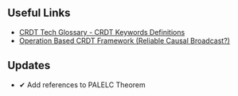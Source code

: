 ## Useful Links
* [CRDT Tech Glossary - CRDT Keywords Definitions](https://crdt.tech/glossary)
* [Operation Based CRDT Framework (Reliable Causal Broadcast?)](http://krasserm.github.io/2016/10/19/operation-based-crdt-framework/)


## Updates
- ✔ Add references to PALELC Theorem

